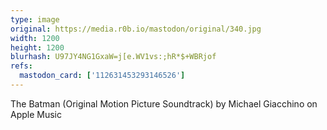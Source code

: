 ```yaml
---
type: image
original: https://media.r0b.io/mastodon/original/340.jpg
width: 1200
height: 1200
blurhash: U97JY4NG1GxaW=j[e.WV1vs:;hR*$+WBRjof
refs:
  mastodon_card: ['112631453293146526']
---
```


The Batman (Original Motion Picture Soundtrack) by Michael Giacchino on Apple Music
